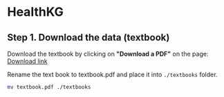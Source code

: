 # HealthKG


## Step 1. Download the data (textbook)

Download the textbook by clicking on **"Download a PDF"** on the page: [Download link](https://openstax.org/details/books/anatomy-and-physiology-2e) 

Rename the text book to textbook.pdf and place it into ``` ./textbooks ``` folder.

``` bash
mv textbook.pdf ./textbooks
```
